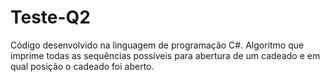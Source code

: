# Teste-Q2
Código desenvolvido na linguagem de programação C#.
Algoritmo que imprime todas as sequências possíveis para abertura de um cadeado e em qual posição o cadeado foi aberto.
